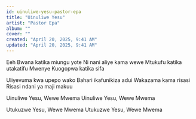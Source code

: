 ```yaml
---
id: uinuliwe-yesu-pastor-epa
title: "Uinuliwe Yesu"
artist: "Pastor Epa"
album: ""
cover: ""
created: "April 20, 2025, 9:41 AM"
updated: "April 20, 2025, 9:41 AM"
---
```


Eeh Bwana katika miungu yote
Ni nani aliye kama wewe
Mtukufu katika utakatifu
Mwenye Kuogopwa katika sifa

Uliyevuma kwa upepo wako
Bahari ikafunikiza adui
Wakazama kama risasi
Risasi ndani ya maji makuu

Uinuliwe Yesu, Wewe Mwema
Uinuliwe Yesu, Wewe Mwema

Utukuzwe Yesu, Wewe Mwema
Utukuzwe Yesu, Wewe Mwema